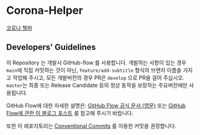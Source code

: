 # Corona-Helper
[코로나 헬퍼](https://gachon-web-programming-8.github.io/Corona-Helper/html/)

## Developers' Guidelines
이 Repository 는 개발시 GitHub-flow 를 사용합니다.
개발하는 사항이 있는 경우 `main`에 직접 커밋하는 것이 아닌, `feature/add-subtitle` 형식의 브랜치 이름을 가지고 작업해 주시고,
모든 개발버전의 경우 PR은 `develop` 으로 PR을 걸어 주십시오. `master`는 최종 또는 Release Candidate 등의 정상 동작을 보장하는 주요버전에만 사용됩니다.  

GitHub Flow에 대한 자세한 설명은: [GitHub Flow 공식 문서 (영문)](https://guides.github.com/introduction/flow/) 또는 [GitHub Flow에 관한 이 블로그 포스트](https://ujuc.github.io/2015/12/16/git-flow-github-flow-gitlab-flow/#github-flow) 를 참고해 주시기 바랍니다.

또한 이 레포지토리는 [Conventional Commits](https://www.conventionalcommits.org/en/v1.0.0/) 를 이용한 커밋을 권장합니다.  

